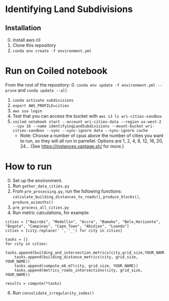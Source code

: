 # Identifying Land Subdivisions

## Installation

0. Install aws cli
1. Clone this repository
2. `conda env create -f environment.yml`


# Run on Coiled notebook
From the root of the repository:
0. `conda env update -f environment.yml --prune` and `conda update --all`
1. `conda activate subdivisions`
2. `export AWS_PROFILE=cities`
3. `aws sso login`
4. Test that you can access the bucket with `aws s3 ls wri-cities-sandbox`
4. `coiled notebook start --account wri-cities-data --region us-west-2 --cpu 16 --name identifyingLandSubdivisions --mount-bucket wri-cities-sandbox --sync --sync-ignore data --sync-ignore cache`
    * Note: Choose a number of cpus above the number of cities you want to run, so they will all run in parrellel. Options are 1, 2, 4, 8, 12, 16, 20, 24... (See https://instances.vantage.sh/ for more.)


# How to run
0. Set up the environment.
1. Run `gather_data_cities.py`
3. From `pre_processing.py`, run the following functions: `calculate_building_distances_to_roads()`, `produce_blocks()`, `produce_azimuths()`
4. `pre_process_all_cities.py`
5. Run metric calculations, for example:
```
cities = ["Nairobi", "Medellin", "Accra", "Bamako", "Belo_Horizonte", "Bogota", "Campinas", "Cape_Town", "Abidjan", "Luanda"]
cities = [city.replace(' ', '_') for city in cities]

tasks = []
for city in cities:
    tasks.append(building_and_intersection_metrics(city,grid_size,YOUR_NAME))
    tasks.append(building_distance_metrics(city, grid_size, YOUR_NAME))
    tasks.append(compute_m6_m7(city, grid_size, YOUR_NAME))
    tasks.append(metrics_roads_intersections(city, grid_size, YOUR_NAME))

results = compute(*tasks)
```

6. Run `consolidate_irregularity_index()`